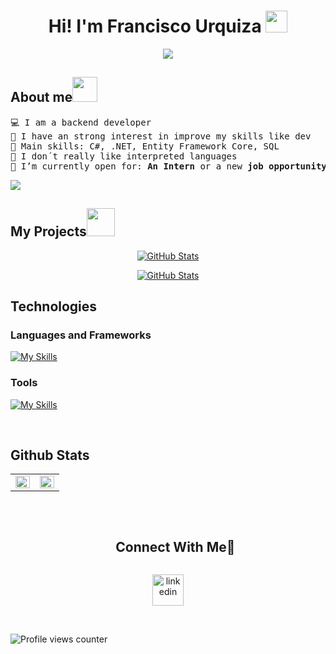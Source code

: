<h1 align="center">Hi! I'm Francisco Urquiza <img src="https://media.giphy.com/media/hvRJCLFzcasrR4ia7z/giphy.gif" width="35"></h1>
<p align="center">
  <a href="https://github.com/DenverCoder1/readme-typing-svg"><img src="https://readme-typing-svg.herokuapp.com?font=Time+New+Roman&color=%2336BCF7&size=25&center=true&vCenter=true&width=600&height=100&lines=Welcome+to+my+Github;Backend+Dev;Always+learning+new+things"></a>
</p> 

<h2 align="left">About me<img height="40" src="https://emoji.gg/assets/emoji/7333-parrotdance.gif"></h2>
<pre>
💻 I am a backend developer
📝 I have an strong interest in improve my skills like dev
🌟 Main skills: C#, .NET, Entity Framework Core, SQL
🚩 I don´t really like interpreted languages
🤔 I’m currently open for: <b>An Intern</b> or a new <b>job opportunity</b>
</pre>


<!--horizontal divider(gradiant)-->
<img src="https://user-images.githubusercontent.com/73097560/115834477-dbab4500-a447-11eb-908a-139a6edaec5c.gif">

<h2 align="left">My Projects<img src = "https://github.com/7oSkaaa/7oSkaaa/blob/main/Images/OS.gif?raw=true" width=45px></h2>

<div>
  <p align="center">
	<a href="https://github.com/franciscourquiza/Ecommerce-API-NET">
      		<img src="https://github-readme-stats.vercel.app/api/pin/?username=franciscourquiza&repo=Ecommerce-API-.NET&theme=dark" alt="GitHub Stats" />
  </a>
    <p align="center">
	<a href="https://github.com/franciscourquiza/Ecommerce-API-NET">
      		<img src="https://github-readme-stats.vercel.app/api/pin/?username=franciscourquiza&repo=Portfolio-API-.NET&theme=dark" alt="GitHub Stats" />
  </a>

 
## Technologies  

### Languages and Frameworks
[![My Skills](https://skillicons.dev/icons?i=cs,dotnet,sqlite)](https://skillicons.dev)

### Tools
[![My Skills](https://skillicons.dev/icons?i=git,github,postman,visualstudio)](https://skillicons.dev)


<br>  


## Github Stats  
<table><tr><td valign="top" width="50%">

<img src="https://github-readme-stats.vercel.app/api?username=franciscourquiza&theme=dark&show_icons=true&hide_border=true&count_private=true" align="left" style="width: 100%" />

</td><td valign="left" width="50%">

<img src="https://github-readme-stats.vercel.app/api/top-langs/?username=franciscourquiza&theme=dark&show_icons=true&hide_border=true&layout=compact" align="left" style="width: 100%" />

</td></tr></table>  

<br/>  


<div id="user-content-toc">
  <ul align="center">
    <summary><h2 style="display: inline-block">Connect With Me🤝</h2></summary>
  </ul>
</div>

<!--icons and links-->
<p align="center">
<a href="https://www.linkedin.com/in/francisco-urquiza-0513a9247/" target="blank"><img align="center" src="https://user-images.githubusercontent.com/88904952/234979284-68c11d7f-1acc-4f0c-ac78-044e1037d7b0.png" alt="linkedin" height="50" width="50" /></a>

  
</p>

  

<br/>  

![Profile views counter](https://komarev.com/ghpvc/?username=FrancoRutigliano&&style=flat-square)  
  

<br/>  

  
